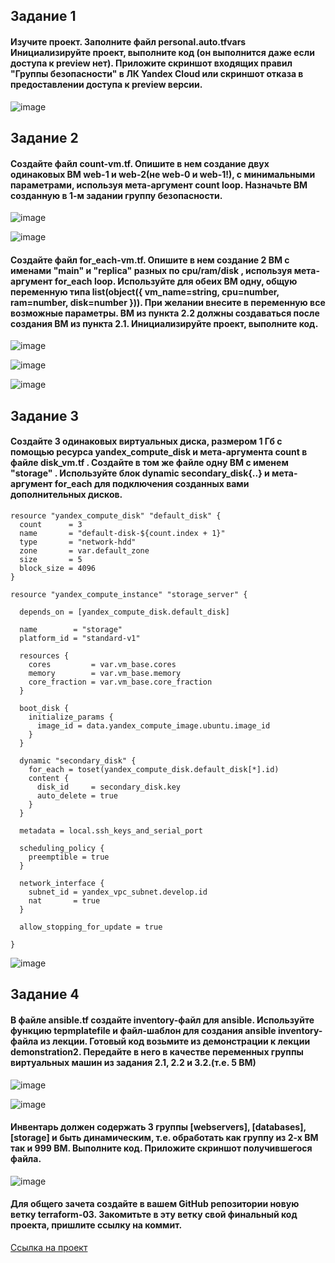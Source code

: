 ## Задание 1
#### Изучите проект. Заполните файл personal.auto.tfvars Инициализируйте проект, выполните код (он выполнится даже если доступа к preview нет). Приложите скриншот входящих правил "Группы безопасности" в ЛК Yandex Cloud или скриншот отказа в предоставлении доступа к preview версии.

![image](https://github.com/dikalov/devops-28/assets/126553776/327de881-5e81-4519-922a-44d749c6aa16)

## Задание 2
#### Создайте файл count-vm.tf. Опишите в нем создание двух одинаковых ВМ web-1 и web-2(не web-0 и web-1!), с минимальными параметрами, используя мета-аргумент count loop. Назначьте ВМ созданную в 1-м задании группу безопасности.

![image](https://github.com/dikalov/devops-28/assets/126553776/e9eb8597-3e80-48e5-8a0d-b993085a31ed)

![image](https://github.com/dikalov/devops-28/assets/126553776/381b393d-fb71-4e4a-bbc2-74b6ea24183a)

#### Создайте файл for_each-vm.tf. Опишите в нем создание 2 ВМ с именами "main" и "replica" разных по cpu/ram/disk , используя мета-аргумент for_each loop. Используйте для обеих ВМ одну, общую переменную типа list(object({ vm_name=string, cpu=number, ram=number, disk=number })). При желании внесите в переменную все возможные параметры. ВМ из пункта 2.2 должны создаваться после создания ВМ из пункта 2.1. Инициализируйте проект, выполните код.

![image](https://github.com/dikalov/devops-28/assets/126553776/e34cd07a-8de6-4d24-adfe-e18bdc6ceed2)

![image](https://github.com/dikalov/devops-28/assets/126553776/b596d497-51b7-44dd-917b-884393f19c85)

![image](https://github.com/dikalov/devops-28/assets/126553776/3664abc2-3ad7-44ba-9d8f-9810e08c90ad)

## Задание 3
#### Создайте 3 одинаковых виртуальных диска, размером 1 Гб с помощью ресурса yandex_compute_disk и мета-аргумента count в файле disk_vm.tf . Создайте в том же файле одну ВМ c именем "storage" . Используйте блок dynamic secondary_disk{..} и мета-аргумент for_each для подключения созданных вами дополнительных дисков.

```
resource "yandex_compute_disk" "default_disk" {
  count      = 3
  name       = "default-disk-${count.index + 1}"
  type       = "network-hdd"
  zone       = var.default_zone
  size       = 5
  block_size = 4096
}

resource "yandex_compute_instance" "storage_server" {

  depends_on = [yandex_compute_disk.default_disk]

  name        = "storage"
  platform_id = "standard-v1"

  resources {
    cores         = var.vm_base.cores
    memory        = var.vm_base.memory
    core_fraction = var.vm_base.core_fraction
  }

  boot_disk {
    initialize_params {
      image_id = data.yandex_compute_image.ubuntu.image_id
    }
  }

  dynamic "secondary_disk" {
    for_each = toset(yandex_compute_disk.default_disk[*].id)
    content {
      disk_id     = secondary_disk.key
      auto_delete = true
    }
  }

  metadata = local.ssh_keys_and_serial_port

  scheduling_policy {
    preemptible = true
  }

  network_interface {
    subnet_id = yandex_vpc_subnet.develop.id
    nat       = true
  }

  allow_stopping_for_update = true

}

```

![image](https://github.com/dikalov/devops-28/assets/126553776/fab63f76-4479-49bd-a108-830487e1e91e)

## Задание 4
#### В файле ansible.tf создайте inventory-файл для ansible. Используйте функцию tepmplatefile и файл-шаблон для создания ansible inventory-файла из лекции. Готовый код возьмите из демонстрации к лекции demonstration2. Передайте в него в качестве переменных группы виртуальных машин из задания 2.1, 2.2 и 3.2.(т.е. 5 ВМ)

![image](https://github.com/dikalov/devops-28/assets/126553776/babefa2b-983a-47cd-8f46-c315036048dc)

![image](https://github.com/dikalov/devops-28/assets/126553776/723a0804-c622-4a8c-a712-73f3eee5d630)

#### Инвентарь должен содержать 3 группы [webservers], [databases], [storage] и быть динамическим, т.е. обработать как группу из 2-х ВМ так и 999 ВМ. Выполните код. Приложите скриншот получившегося файла.

![image](https://github.com/dikalov/devops-28/assets/126553776/c5245818-e681-419f-bfbd-1dc4298e4457)

#### Для общего зачета создайте в вашем GitHub репозитории новую ветку terraform-03. Закомитьте в эту ветку свой финальный код проекта, пришлите ссылку на коммит.

[Ссылка на проект](https://github.com/dikalov/devops-28/tree/main/07-terraform-03-project)
